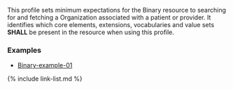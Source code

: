 This profile sets minimum expectations for the Binary resource to searching for and fetching a Organization associated with a patient or provider. It identifies which core elements, extensions, vocabularies and value sets **SHALL** be present in the resource when using this profile.

### Examples

- [Binary-example-01](Binary-example-01.html)

{% include link-list.md %}
